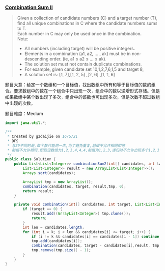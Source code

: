 ### [Combination Sum II](https://leetcode.com/problems/combination-sum-ii/)

> Given a collection of candidate numbers (C) and a target number (T),  <br/>
> find all unique combinations in C where the candidate numbers sums to T. <br/>
> Each number in C may only be used once in the combination. <br/>
> Note: <br/>
> * All numbers (including target) will be positive integers. <br/>
> * Elements in a combination (a1, a2, … , ak) must be in non-descending order. (ie, a1 ≤ a2 ≤ … ≤ ak). <br/>
> * The solution set must not contain duplicate combinations. <br/>
> * For example, given candidate set 10,1,2,7,6,1,5 and target 8,  <br/>
> * A solution set is: [1, 7],[1, 2, 5] ,[2, 6] ,[1, 1, 6]  

题目大意：给定一个数组和一个目标值，找出数组中所有和等于目标值的数的组合。要求数组中的数在一个组合中只出现一次，组合中的数以递增形式存储。但是如果数组中某个数出现了多次，组合中的该数也可出现多次，但是次数不超过数组中出现的次数。

题目难度：Medium


```java
import java.util.*;

/**
 * Created by gzdaijie on 16/5/21
 * DFS
 * 与39不同的是,每个数只能用一次,为了避免重复,前缀不允许相同即可
 * 前缀不允许相同,即假设数组为1,2,3,4,4,4,前缀为1,2,3,递归时不允许出现多个1,2,3,4
 */
public class Solution {
    public List<List<Integer>> combinationSum2(int[] candidates, int target) {
        List<List<Integer>> result = new ArrayList<List<Integer>>();
        Arrays.sort(candidates);

        ArrayList tmp = new ArrayList();
        combination(candidates, target, result,tmp, 0);
        return result;
    }

    private void combination(int[] candidates, int target, List<List<Integer>> result, ArrayList<Integer> tmp, int k) {
        if (target == 0) {
            result.add((ArrayList<Integer>) tmp.clone());
            return;
        }
        int len = candidates.length;
        for (int i = k; i < len && candidates[i] <= target; i++) {
            if (i != k && candidates[i] == candidates[i - 1]) continue;
            tmp.add(candidates[i]);
            combination(candidates, target - candidates[i],result, tmp, i + 1);
            tmp.remove(tmp.size() - 1);
        }
    }
}
```